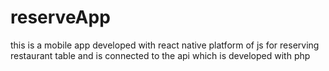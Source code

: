 # reserveApp
this is a mobile app developed with react native platform of js for reserving restaurant table and is connected to the api which is developed with php
